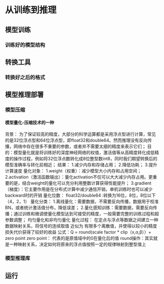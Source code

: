 # 从训练到推理

## 模型训练

### 训练好的模型结构

## 转换工具

### 转换好之后的格式


## 模型推理部署

### 模型压缩

#### 模型量化-压缩技术的一种
背景： 为了保证较高的精度，大部分的科学运算都是采用浮点型进行计算，常见的是32位浮点型和64位浮点型，即float32和double64。然而推理没有反向传播，网络中存在很多不重要的参数，或者并不需要太细的精度来表示它们；
目的：模型量化就是将训练好的深度神经网络的权值，激活值等从高精度转化成低精度的操作过程，例如将32位浮点数转化成8位整型数int8，同时我们期望转换后的模型准确率与转化前相近；
结果：
1.减少内存和存储占用；
2.降低功耗；
3.提升计算速度
量化对象：
1.weight（权重）：减少模型大小内存和占用空间；
2.activation（激活函数输出）：量化activation不仅可以大大减少内存占用。更重要的是，结合weight的量化可以充分利用整数计算获得性能提升；
3.gradient（梯度）：它主要作用是在分布式计算中减少通信开销，单机训练时也可以减少backward时的开销
量化位数：
float32/double64 :转换为16位，8位，8位以下（4，2，1）
量化分类：
1.离线量化：需要数据，不需要反向传播，数据用于校准 BN，或者统计激活值分布，降低误差；
2.量化感知训练：需要数据，需要反向传播；通过训练和微调使量化模型达到可接受的精度，一般需要完整的训练过程和超参数调整；
均匀量化和非均匀量化
量化过程：
在定点与浮点等数据之间建立一种数据映射关系，将信号的连续取值 近似为 有限多个离散值，并使得以较小的精度损失代价获得了较好的收益
公式：Q = round(scale factor * clip（x,α,β））+ zero point
zero point： 代表的是原值域中的0在量化后的值
round操作：其实就是一种映射关系，决定如何将原来的浮点值按照一定的规律映射到整型值上

### 模型推理库

## 运行
